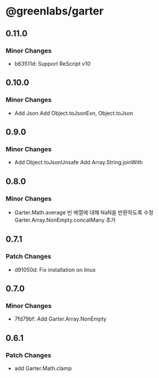 # @greenlabs/garter

## 0.11.0

### Minor Changes

- b63511d: Support ReScript v10

## 0.10.0

### Minor Changes

- Add Json
  Add Object.toJsonExn, Object.toJson

## 0.9.0

### Minor Changes

- Add Object.toJsonUnsafe
  Add Array.String.joinWith

## 0.8.0

### Minor Changes

- Garter.Math.average 빈 배열에 대해 NaN을 반환하도록 수정
  Garter.Array.NonEmpty.concatMany 추가

## 0.7.1

### Patch Changes

- d91050d: Fix installation on linux

## 0.7.0

### Minor Changes

- 7fd79bf: Add Garter.Array.NonEmpty

## 0.6.1

### Patch Changes

- add Garter.Math.clamp
